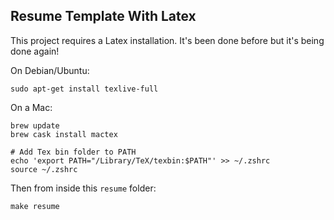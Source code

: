 Resume Template With Latex
---

This project requires a Latex installation.
It's been done before but it's being done again!

On Debian/Ubuntu:

```
sudo apt-get install texlive-full
```

On a Mac:

```
brew update
brew cask install mactex

# Add Tex bin folder to PATH
echo 'export PATH="/Library/TeX/texbin:$PATH"' >> ~/.zshrc
source ~/.zshrc
```

Then from inside this `resume` folder:

```
make resume
```

